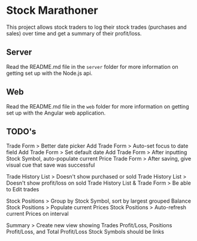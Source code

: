 # Stock Marathoner

This project allows stock traders to log their stock trades (purchases and sales) over time and get a summary of their profit/loss.

## Server

Read the README.md file in the `server` folder for more information on getting set up with the Node.js api.

## Web

Read the README.md file in the `web` folder for more information on getting set up with the Angular web application.

## TODO's

Trade Form > Better date picker
Add Trade Form > Auto-set focus to date field
Add Trade Form > Set default date
Add Trade Form > After inputting Stock Symbol, auto-populate current Price
Trade Form > After saving, give visual cue that save was successful

Trade History List > Doesn't show purchased or sold
Trade History List > Doesn't show profit/loss on sold
Trade History List & Trade Form > Be able to Edit trades

Stock Positions > Group by Stock Symbol, sort by largest grouped Balance
Stock Positions > Populate current Prices
Stock Positions > Auto-refresh current Prices on interval

Summary > Create new view showing Trades Profit/Loss, Positions Profit/Loss, and Total Profit/Loss
Stock Symbols should be links
